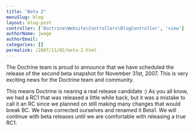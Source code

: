 ```yaml
---
title: "Beta 2"
menuSlug: blog
layout: blog-post
controller: ['Doctrine\Website\Controllers\BlogController', 'view']
authorName: jwage
authorEmail:
categories: []
permalink: /2007/11/02/beta-2.html
---
```

The Doctrine team is proud to announce that we have scheduled the
release of the second beta snapshot for November 31st, 2007. This is
very exciting news for the Doctrine team and community.

This means Doctrine is nearing a real release candidate :) As you all
know, we had a RC1 that was released a little while back, but it was a
mistake to call it an RC since we planned on still making many changes
that would break BC. We have corrected ourselves and renamed it Beta1.
We will continue with beta releases until we are comfortable with
releasing a true RC1.
